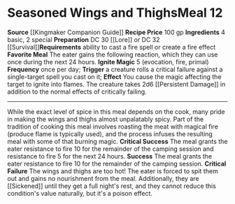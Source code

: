 ﻿---
id: '22'
level: '12'
name: Seasoned Wings and Thighs
price: 100 gp
rarity: Common
requirement: ability to cast a [[DATABASE/trait/Fire|fire]] spell or create a fire
  effect
source: '[[DATABASE/source/Kingmaker Companion Guide|Kingmaker Companion Guide]]'
trait:
- '[[DATABASE/trait/Meal|Meal]]'
type: Campsite Meal

---
# Seasoned Wings and Thighs<span class="item-type">Meal 12</span>

**Source** [[Kingmaker Companion Guide]]
**Recipe Price** 100 gp
**Ingredients** 4 basic, 2 special
**Preparation** DC 30 [[Lore]] or DC 32 [[Survival]]**Requirements** ability to cast a fire spell or create a fire effect
**Favorite Meal** The eater gains the following reaction, which they can use once during the next 24 hours.
**Ignite Magic** <span class="action-icon">5</span> (evocation, fire, primal) **Frequency** once per day; **Trigger** a creature rolls a critical failure against a single-target spell you cast on it; **Effect** You cause the magic affecting the target to ignite into flames. The creature takes 2d6 [[Persistent Damage]] in addition to the normal effects of critically failing.

---
While the exact level of spice in this meal depends on the cook, many pride in making the wings and thighs almost unpalatably spicy. Part of the tradition of cooking this meal involves roasting the meat with magical fire (produce flame is typically used), and the process infuses the resulting meal with some of that burning magic.
**Critical Success** The meal grants the eater resistance to fire 10 for the remainder of the camping session and resistance to fire 5 for the next 24 hours.
**Success** The meal grants the eater resistance to fire 10 for the remainder of the camping session.
**Critical Failure** The wings and thighs are too hot! The eater is forced to spit them out and gains no nourishment from the meal. Additionally, they are [[Sickened]] until they get a full night's rest, and they cannot reduce this condition's value naturally, but it's a poison effect.